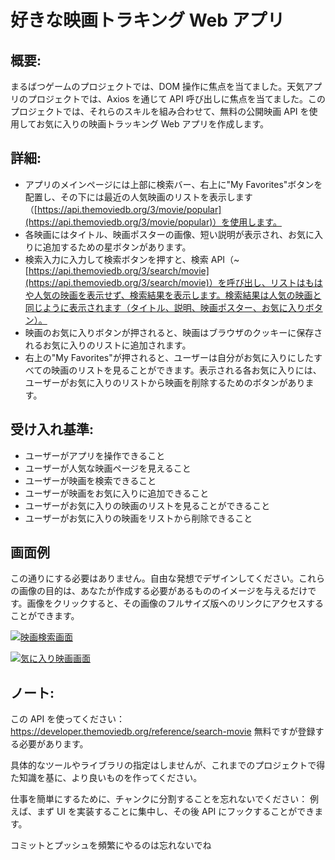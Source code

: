 # 好きな映画トラキング Web アプリ

## 概要:

まるばつゲームのプロジェクトでは、DOM 操作に焦点を当てました。天気アプリのプロジェクトでは、Axios を通じて API 呼び出しに焦点を当てました。このプロジェクトでは、それらのスキルを組み合わせて、無料の公開映画 API を使用してお気に入りの映画トラッキング Web アプリを作成します。

## 詳細:

- アプリのメインページには上部に検索バー、右上に"My Favorites"ボタンを配置し、その下には最近の人気映画のリストを表示します（[https://api.themoviedb.org/3/movie/popular](https://api.themoviedb.org/3/movie/popular)）を使用します。
- 各映画にはタイトル、映画ポスターの画像、短い説明が表示され、お気に入りに追加するための星ボタンがあります。
- 検索入力に入力して検索ボタンを押すと、検索 API（~[https://api.themoviedb.org/3/search/movie](https://api.themoviedb.org/3/search/movie)）を呼び出し、リストはもはや人気の映画を表示せず、検索結果を表示します。検索結果は人気の映画と同じように表示されます（タイトル、説明、映画ポスター、お気に入りボタン）。
- 映画のお気に入りボタンが押されると、映画はブラウザのクッキーに保存されるお気に入りのリストに追加されます。
- 右上の"My Favorites"が押されると、ユーザーは自分がお気に入りにしたすべての映画のリストを見ることができます。表示される各お気に入りには、ユーザーがお気に入りのリストから映画を削除するためのボタンがあります。

## 受け入れ基準:

- ユーザーがアプリを操作できること
- ユーザーが人気な映画ページを見えること
- ユーザーが映画を検索できること
- ユーザーが映画をお気に入りに追加できること
- ユーザーがお気に入りの映画のリストを見ることができること
- ユーザーがお気に入りの映画をリストから削除できること

## 画面例

この通りにする必要はありません。自由な発想でデザインしてください。これらの画像の目的は、あなたが作成する必要があるもののイメージを与えるだけです。画像をクリックすると、その画像のフルサイズ版へのリンクにアクセスすることができます。


[![映画検索画面](https://res.cloudinary.com/mca62511/image/upload/bo_1px_solid_rgb:212121,c_scale,w_553/v1684891609/localhost_3000__hoihdk.png)](https://res.cloudinary.com/mca62511/image/upload/v1684891609/localhost_3000__hoihdk.png)

[![気に入り映画画面](https://res.cloudinary.com/mca62511/image/upload/bo_1px_solid_rgb:212121,c_scale,w_553/v1684891611/localhost_3000__1_tbndig.png)](https://res.cloudinary.com/mca62511/image/upload/v1684891611/localhost_3000__1_tbndig.png)

## ノート:

この API を使ってください： https://developer.themoviedb.org/reference/search-movie
無料ですが登録する必要があります。

具体的なツールやライブラリの指定はしませんが、これまでのプロジェクトで得た知識を基に、より良いものを作ってください。

仕事を簡単にするために、チャンクに分割することを忘れないでください： 例えば、まず UI を実装することに集中し、その後 API にフックすることができます。

コミットとプッシュを頻繁にやるのは忘れないでね
